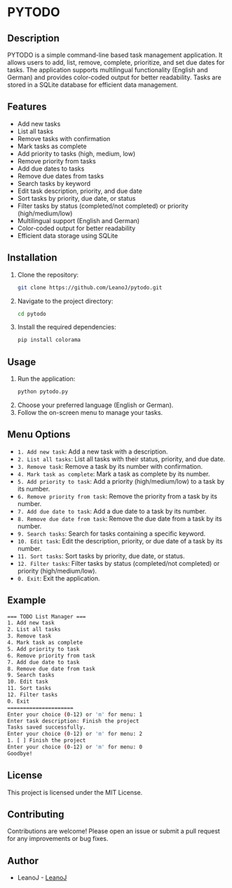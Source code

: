 # PYTODO

## Description
PYTODO is a simple command-line based task management application. It allows users to add, list, remove, complete, prioritize, and set due dates for tasks. The application supports multilingual functionality (English and German) and provides color-coded output for better readability. Tasks are stored in a SQLite database for efficient data management.

## Features
- Add new tasks
- List all tasks
- Remove tasks with confirmation
- Mark tasks as complete
- Add priority to tasks (high, medium, low)
- Remove priority from tasks
- Add due dates to tasks
- Remove due dates from tasks
- Search tasks by keyword
- Edit task description, priority, and due date
- Sort tasks by priority, due date, or status
- Filter tasks by status (completed/not completed) or priority (high/medium/low)
- Multilingual support (English and German)
- Color-coded output for better readability
- Efficient data storage using SQLite

## Installation
1. Clone the repository:
    ```sh
    git clone https://github.com/LeanoJ/pytodo.git
    ```
2. Navigate to the project directory:
    ```sh
    cd pytodo
    ```
3. Install the required dependencies:
    ```sh
    pip install colorama
    ```

## Usage
1. Run the application:
    ```sh
    python pytodo.py
    ```
2. Choose your preferred language (English or German).
3. Follow the on-screen menu to manage your tasks.

## Menu Options
- `1. Add new task`: Add a new task with a description.
- `2. List all tasks`: List all tasks with their status, priority, and due date.
- `3. Remove task`: Remove a task by its number with confirmation.
- `4. Mark task as complete`: Mark a task as complete by its number.
- `5. Add priority to task`: Add a priority (high/medium/low) to a task by its number.
- `6. Remove priority from task`: Remove the priority from a task by its number.
- `7. Add due date to task`: Add a due date to a task by its number.
- `8. Remove due date from task`: Remove the due date from a task by its number.
- `9. Search tasks`: Search for tasks containing a specific keyword.
- `10. Edit task`: Edit the description, priority, or due date of a task by its number.
- `11. Sort tasks`: Sort tasks by priority, due date, or status.
- `12. Filter tasks`: Filter tasks by status (completed/not completed) or priority (high/medium/low).
- `0. Exit`: Exit the application.

## Example
```sh
=== TODO List Manager ===
1. Add new task
2. List all tasks
3. Remove task
4. Mark task as complete
5. Add priority to task
6. Remove priority from task
7. Add due date to task
8. Remove due date from task
9. Search tasks
10. Edit task
11. Sort tasks
12. Filter tasks
0. Exit
=====================
Enter your choice (0-12) or 'm' for menu: 1
Enter task description: Finish the project
Tasks saved successfully.
Enter your choice (0-12) or 'm' for menu: 2
1. [ ] Finish the project
Enter your choice (0-12) or 'm' for menu: 0
Goodbye!
```

## License
This project is licensed under the MIT License.

## Contributing
Contributions are welcome! Please open an issue or submit a pull request for any improvements or bug fixes.

## Author
- LeanoJ - [LeanoJ](https://github.com/LeanoJ)